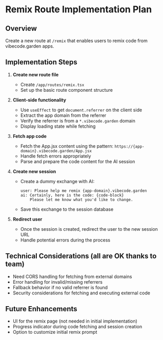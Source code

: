 # Remix Route Implementation Plan

## Overview

Create a new route at `/remix` that enables users to remix code from vibecode.garden apps.

## Implementation Steps

1. **Create new route file**

   - Create `/app/routes/remix.tsx`
   - Set up the basic route component structure

2. **Client-side functionality**

   - Use `useEffect` to get `document.referrer` on the client side
   - Extract the app domain from the referrer
   - Verify the referrer is from a `*.vibecode.garden` domain
   - Display loading state while fetching

3. **Fetch app code**

   - Fetch the App.jsx content using the pattern: `https://{app-domain}.vibecode.garden/App.jsx`
   - Handle fetch errors appropriately
   - Parse and prepare the code content for the AI session

4. **Create new session**

   - Create a dummy exchange with AI:
     ```
     user: Please help me remix {app-domain}.vibecode.garden
     ai: Certainly, here is the code: {code-block}
         Please let me know what you'd like to change.
     ```
   - Save this exchange to the session database

5. **Redirect user**
   - Once the session is created, redirect the user to the new session URL
   - Handle potential errors during the process

## Technical Considerations (all are OK thanks to team)

- Need CORS handling for fetching from external domains
- Error handling for invalid/missing referrers
- Fallback behavior if no valid referrer is found
- Security considerations for fetching and executing external code

## Future Enhancements

- UI for the remix page (not needed in initial implementation)
- Progress indicator during code fetching and session creation
- Option to customize initial remix prompt
